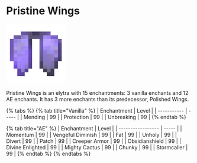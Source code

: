 # Pristine Wings

![](<../../.gitbook/assets/Pristine Wings (1) (1).gif>)

Pristine Wings is an elytra with 15 enchantments: 3 vanilla enchants and 12 AE enchants. It has 3 more enchants than its predecessor, Polished Wings.

{% tabs %}
{% tab title="Vanilla" %}
| Enchantment | Level |
| ----------- | ----- |
| Mending     | 99    |
| Protection  | 99    |
| Unbreaking  | 99    |
{% endtab %}

{% tab title="AE" %}
| Enchantment       | Level |
| ----------------- | ----- |
| Momentum          | 99    |
| Vengeful Diminish | 99    |
| Fat               | 99    |
| Unholy            | 99    |
| Divert            | 99    |
| Patch             | 99    |
| Creeper Armor     | 99    |
| Obsidianshield    | 99    |
| Divine Enlighted  | 99    |
| Mighty Cactus     | 99    |
| Chunky            | 99    |
| Stormcaller       | 99    |
{% endtab %}
{% endtabs %}
